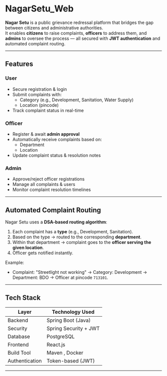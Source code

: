 # NagarSetu_Web

**Nagar Setu** is a public grievance redressal platform that bridges the gap between citizens and administrative authorities.  
It enables **citizens** to raise complaints, **officers** to address them, and **admins** to oversee the process — all secured with **JWT authentication** and automated complaint routing.

---

##  Features

###  User
- Secure registration & login
- Submit complaints with:
  - Category (e.g., Development, Sanitation, Water Supply)
  - Location (pincode)
- Track complaint status in real-time

###  Officer
- Register & await **admin approval**
- Automatically receive complaints based on:
  - Department
  - Location
- Update complaint status & resolution notes

###  Admin
- Approve/reject officer registrations
- Manage all complaints & users
- Monitor complaint resolution timelines

---

##  Automated Complaint Routing
Nagar Setu uses a **DSA-based routing algorithm**:
1. Each complaint has a **type** (e.g., Development, Sanitation).
2. Based on the type → routed to the corresponding **department**.
3. Within that department → complaint goes to the **officer serving the given location**.
4. Officer gets notified instantly.

Example:
- Complaint: "Streetlight not working" → Category: Development → Department: BDO → Officer at pincode `713101`.

---

##  Tech Stack

| Layer          | Technology Used           |
|----------------|---------------------------|
| Backend        | Spring Boot (Java)        |
| Security       | Spring Security + JWT     |
| Database       |  PostgreSQL               |
| Frontend       | React.js                  |
| Build Tool     | Maven , Docker            |
| Authentication | Token-based (JWT)         |


---

